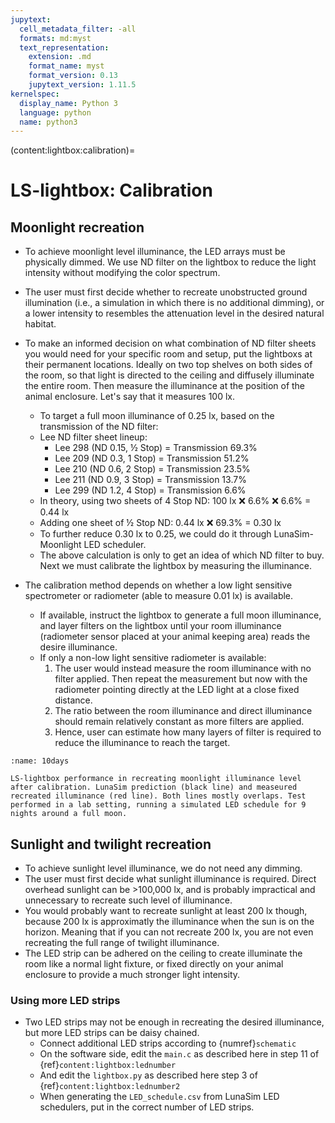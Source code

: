 ```yaml
---
jupytext:
  cell_metadata_filter: -all
  formats: md:myst
  text_representation:
    extension: .md
    format_name: myst
    format_version: 0.13
    jupytext_version: 1.11.5
kernelspec:
  display_name: Python 3
  language: python
  name: python3
---
```


(content:lightbox:calibration)=
# LS-lightbox: Calibration

## Moonlight recreation
- To achieve moonlight level illuminance, the LED arrays must be physically dimmed. We use ND filter on the lightbox to reduce the light intensity without modifying the color spectrum.

- The user must first decide whether to recreate unobstructed ground illumination (i.e., a simulation in which there is no additional dimming), or a lower intensity to resembles the attenuation level in the desired natural habitat.

- To make an informed decision on what combination of ND filter sheets you would need for your specific room and setup, put the lightboxs at their permanent locations. Ideally on two top shelves on both sides of the room, so that light is directed to the ceiling and diffusely illuminate the entire room. Then measure the illuminance at the position of the animal enclosure. Let's say that it measures 100 lx. 
    - To target a full moon illuminance of 0.25 lx, based on the transmission of the ND filter:
    - Lee ND filter sheet lineup:
        - Lee 298 (ND 0.15, ½ Stop) = Transmission 69.3%
        - Lee 209 (ND 0.3, 1 Stop) = Transmission 51.2%
        - Lee 210 (ND 0.6, 2 Stop) = Transmission 23.5%
        - Lee 211 (ND 0.9, 3 Stop) = Transmission 13.7%
        - Lee 299 (ND 1.2, 4 Stop) = Transmission 6.6%
    - In theory, using two sheets of 4 Stop ND: 100 lx :x: 6.6% :x: 6.6% = 0.44 lx
    - Adding one sheet of ½ Stop ND: 0.44 lx :x: 69.3% = 0.30 lx
    - To further reduce 0.30 lx to 0.25, we could do it through LunaSim-Moonlight LED scheduler.
    - The above calculation is only to get an idea of which ND filter to buy. Next we must calibrate the lightbox by measuring the illuminance.
- The calibration method depends on whether a low light sensitive spectrometer or radiometer (able to measure 0.01 lx) is available.
    - If available, instruct the lightbox to generate a full moon illuminance, and layer filters on the lightbox until your room illuminance (radiometer sensor placed at your animal keeping area) reads the desire illuminance.
    - If only a non-low light sensitive radiometer is available:
        1. The user would instead measure the room illuminance with no filter applied. Then repeat the measurement but now with the radiometer pointing directly at the LED light at a close fixed distance.
        2. The ratio between the room illuminance and direct illuminance should remain relatively constant as more filters are applied.
        3. Hence, user can estimate how many layers of filter is required to reduce the illuminance to reach the target.

```{figure} /images/10days.png
:name: 10days

LS-lightbox performance in recreating moonlight illuminance level after calibration. LunaSim prediction (black line) and measeured recreated illuminance (red line). Both lines mostly overlaps. Test performed in a lab setting, running a simulated LED schedule for 9 nights around a full moon.
```
## Sunlight and twilight recreation

- To achieve sunlight level illuminance, we do not need any dimming.
- The user must first decide what sunlight illuminance is required. Direct overhead sunlight can be >100,000 lx, and is probably impractical and unnecessary to recreate such level of illuminance.
- You would probably want to recreate sunlight at least 200 lx though, because 200 lx is approximatly the illuminance when the sun is on the horizon. Meaning that if you can not recreate 200 lx, you are not even recreating the full range of twilight illuminance.
- The LED strip can be adhered on the ceiling to create illuminate the room like a normal light fixture, or fixed directly on your animal enclosure to provide a much stronger light intensity.

### Using more LED strips
- Two LED strips may not be enough in recreating the desired illuminance, but more LED strips can be daisy chained.
    - Connect additional LED strips according to {numref}`schematic`
    - On the software side, edit the `main.c` as described here in step 11 of {ref}`content:lightbox:lednumber`
    - And edit the `lightbox.py` as described here step 3 of {ref}`content:lightbox:lednumber2`
    - When generating the `LED_schedule.csv` from LunaSim LED schedulers, put in the correct number of LED strips. 